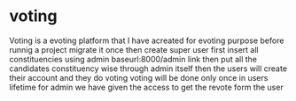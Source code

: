 # voting
Voting is a evoting platform that I have acreated for evoting purpose
before runnig a project migrate it once then create super user
first insert all constituencies using admin baseurl:8000/admin link
then put all the candidates constituency wise through admin itself
then the users will create their account and they do voting
voting will be done only once in users lifetime
for admin we have given the access to get the revote form the user
